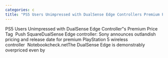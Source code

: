 ```yaml
---
categories: c
title: "PS5 Users Unimpressed with DualSense Edge Controllers Premium Price Tag  Push Square"
---
```

PS5 Users Unimpressed with DualSense Edge Controller"s Premium Price Tag&nbsp;&nbsp;Push SquareDualSense Edge controller: Sony announces outlandish pricing and release date for premium PlayStation 5 wireless controller&nbsp;&nbsp;Notebookcheck.netThe DualSense Edge is demonstrably overpriced even by